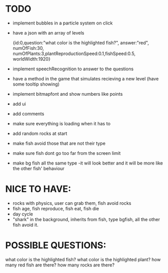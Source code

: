 # TODO

- implement bubbles in a particle system on click
- have a json with an array of levels

  {id:0,question:"what color is the highlighted fish?", answer:"red", numOfFish:30, numOfPlants:3,plantReproductionSpeed:0.1,fishSpeed:0.5, worldWidth:1920}

- implement speechRecognition to answer to the questions

- have a method in the game that simulates recieving a new level (have some tooltip showing)

- implement bitmapfont and show numbers like points

- add ui

- add comments
- make sure everything is loading when it has to

- add random rocks at start

- make fish avoid those that are not their type

- make sure fish dont go too far from the screen limit

- make bg fish all the same type -it will look better and it will be more like the other fish' behaviour


# NICE TO HAVE:
- rocks with physics, user can grab them, fish avoid rocks
- fish age, fish reproduce, fish eat, fish die
- day cycle
- "shark" in the background, inherits from fish, type bgfish, all the other fish avoid it.

# POSSIBLE QUESTIONS:
what color is the highlighted fish?
what color is the highlighted plant?
how many red fish are there?
how many rocks are there?

